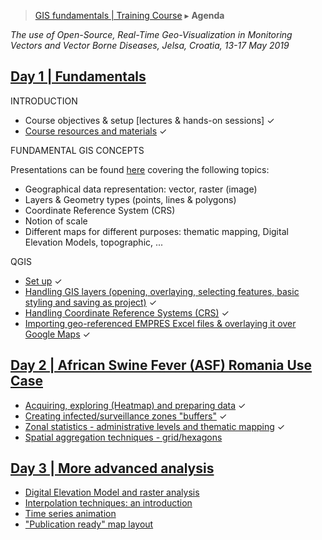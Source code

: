 > [GIS fundamentals | Training Course](agenda.md) ▸ **Agenda**

*The use of Open-Source, Real-Time Geo-Visualization in Monitoring Vectors and Vector Borne Diseases, Jelsa, Croatia, 13-17 May 2019*

## [Day 1 | Fundamentals](day1.md)
INTRODUCTION
  * Course objectives & setup [lectures & hands-on sessions] &#10003;
  * [Course resources and materials](resources.md) &#10003;

FUNDAMENTAL GIS CONCEPTS

Presentations can be found [here](https://github.com/franckalbinet/gis-training-jelsa/tree/master/jelsa-2019/ppt) covering the following topics:
  * Geographical data representation: vector, raster (image)
  * Layers & Geometry types (points, lines & polygons)
  * Coordinate Reference System (CRS)
  * Notion of scale
  * Different maps for different purposes: thematic mapping, Digital Elevation Models, topographic, ...
  


QGIS
  * [Set up](qgis-setup.md) &#10003;
  * [Handling GIS layers (opening, overlaying, selecting features, basic styling and saving as project)](handling-gis-layers.md) &#10003;
  * [Handling Coordinate Reference Systems (CRS)](handling-crs.md) &#10003;
  * [Importing geo-referenced EMPRES Excel files & overlaying it over Google Maps](importing-excel.md) &#10003;

## [Day 2 | African Swine Fever (ASF) Romania Use Case](day2.md)
  * [Acquiring, exploring (Heatmap) and preparing data](acquiring-and-preparing.md) &#10003;
  * [Creating infected/surveillance zones "buffers"](buffers.md) &#10003;
  * [Zonal statistics - administrative levels and thematic mapping](zonal-statistics-thematic-mapping.md) &#10003;
  * [Spatial aggregation techniques - grid/hexagons](spatial-agg.md)
  

## [Day 3 | More advanced analysis](day3.md)
  * [Digital Elevation Model and raster analysis](dem-raster.md)
  * [Interpolation techniques: an introduction](interpolation.md)
  * [Time series animation](ts-animation.md)
  * ["Publication ready" map layout](pub-ready.md)
  


